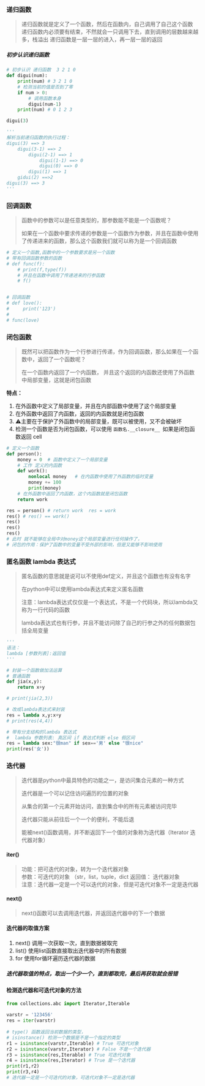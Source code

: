 ### 递归函数

> 递归函数就是定义了一个函数，然后在函数内，自己调用了自己这个函数
> 递归函数内必须要有结束，不然就会一只调用下去，直到调用的层数越来越多，栈溢出
> 递归函数是一层一层的进入，再一层一层的返回

##### 初步认识递归函数

```python
# 初步认识 递归函数  3 2 1 0
def digui(num):
    print(num) # 3 2 1 0
    # 检测当前的值是否到了零
    if num > 0:
        # 调用函数本身
        digui(num-1)
    print(num) # 0 1 2 3

digui(3)

'''
解析当前递归函数的执行过程：
digui(3) ==> 3 
    digui(3-1) ==> 2
        digui(2-1) ==> 1
            digui(1-1) ==> 0
            digui(0) ==> 0
        digui(1) ==> 1
    gidui(2) ==>2
digui(3) ==> 3
'''
```

### 回调函数

> 函数中的参数可以是任意类型的，那参数能不能是一个函数呢？
>
> 如果在一个函数中要求传递的参数是一个函数作为参数，并且在函数中使用了传递进来的函数，那么这个函数我们就可以称为是一个回调函数

```python
# 定义一个函数,函数中的一个参数要求是另一个函数
# 带有回调函数参数的函数
# def func(f):
    # print(f,type(f))
    # 并且在函数中调用了传递进来的行参函数
    # f()


# 回调函数
# def love():
#     print('123')
#
# func(love)
```



### 闭包函数

> 既然可以把函数作为一个行参进行传递，作为回调函数，那么如果在一个函数中，返回了一个函数呢？
>
> 在一个函数内返回了一个内函数， 并且这个返回的内函数还使用了外函数中局部变量，这就是闭包函数

**特点：**

1. 在外函数中定义了局部变量，并且在内部函数中使用了这个局部变量
2. 在外函数中返回了内函数，返回的内函数就是闭包函数
3. ⚠主要在于保护了外函数中的局部变量，既可以被使用，又不会被破坏
4. 检测一个函数是否为闭包函数，可以使用 `函数名.__closure__ `如果是闭包函数返回 cell

```python
# 定义一个函数
def person():
    money = 0  # 函数中定义了一个局部变量
    # 工作 定义的内函数
    def work():
        nonlocal money   # 在内函数中使用了外函数的临时变量
        money += 100
        print(money)
    # 在外函数中返回了内函数，这个内函数就是闭包函数
    return work

res = person() # return work  res = work
res() # res() == work()
res()
res()
res()
# 此时 就不能够在全局中对money这个局部变量进行任何操作了，
# 闭包的作用：保护了函数中的变量不受外部的影响，但是又能够不影响使用
```



### 匿名函数  lambda 表达式

> 匿名函数的意思就是说可以不使用def定义，并且这个函数也有没有名字
>
> 在python中可以使用lambda表达式来定义匿名函数
>
> 注意：lambda表达式仅仅是一个表达式，不是一个代码块，所以lambda又称为一行代码的函数
>
> lambda表达式也有行参，并且不能访问除了自己的行参之外的任何数据包括全局变量

```python
'''
语法：
lambda [参数列表]:返回值
'''

# 封装一个函数做加法运算
# 普通函数
def jia(x,y):
    return x+y

# print(jia(2,3))

# 改成lambda表达式来封装
res = lambda x,y:x+y
# print(res(4,4))

# 带有分支结构的lambda 表达式
#  lambda 参数列表: 真区间 if 表达式判断 else 假区间
res = lambda sex:"很man" if sex=='男' else "很nice"
print(res('女'))
```



### 迭代器

> 迭代器是python中最具特色的功能之一，是访问集合元素的一种方式
>
> 迭代器是一个可以记住访问遍历的位置的对象
>
> 从集合的第一个元素开始访问，直到集合中的所有元素被访问完毕
>
> 迭代器只能从前往后一个一个的便利，不能后退
>
> 能被next()函数调用，并不断返回下一个值的对象称为迭代器（Iterator 迭代器对象）


#### iter()                        
> 功能：把可迭代的对象，转为一个迭代器对象          
> 参数：可迭代的对象 （str，list，tuple，dict
> 返回值： 迭代器对象                    
> 注意：迭代器一定是一个可以迭代的对象，但是可迭代对象不一定是迭代器 

#### next()
> next()函数可以去调用迭代器，并返回迭代器中的下一个数据

#### 迭代器的取值方案                                           

1. next() 调用一次获取一次，直到数据被取完                   
2. list() 使用list函数直接取出迭代器中的所有数据              
3. for    使用for循环遍历迭代器的数据                    
##### 迭代器取值的特点，取出一个少一个，直到都取完，最后再获取就会报错                 


#### 检测迭代器和可迭代对象的方法  

```python
from collections.abc import Iterator,Iterable                   
                                                                
varstr = '123456'                                               
res = iter(varstr)                                              
                                                                
# type() 函数返回当前数据的类型，                                           
# isinstance() 检测一个数据是不是一个指定的类型                                 
r1 = isinstance(varstr,Iterable) # True 可迭代对象                   
r2 = isinstance(varstr,Iterator) # False 不是一个迭代器                
r3 = isinstance(res,Iterable) # True 可迭代对象                      
r4 = isinstance(res,Iterator) # True 是一个迭代器                     
print(r1,r2)                                                    
print(r3,r4)         
# 迭代器一定是一个可迭代的对象，可迭代对象不一定是迭代器                                           
```



